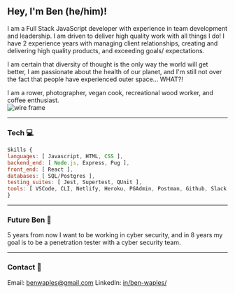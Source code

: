 ## Hey, I'm Ben (he/him)!

<!-- Description -->
I am a Full Stack JavaScript developer with experience in team development and leadership. I am driven to deliver high quality work with all things I do! I have 2 experience years with managing client relationships, creating and delivering high quality products, and exceeding goals/ expectations. 

I am certain that diversity of thought is the only way the world will get better, I am passionate about the health of our planet, and I'm still not over the fact that people have experienced outer space... WHAT?!

I am a rower, photographer, vegan cook, recreational wood worker, and coffee enthusiast.  
<img src="https://media.giphy.com/media/Bmej885B6R2Ug/giphy.gif" alt="wire frame" />
****
### **Tech** 💻 
```js
Skills {
languages: [ Javascript, HTML, CSS ],
backend_end: [ Node.js, Express, Pug ],
front_end: [ React ],
databases: [ SQL/Postgres ],
testing_suites: [ Jest, Supertest, QUnit ],
tools: [ VSCode, CLI, Netlify, Heroku, PGAdmin, Postman, Github, Slack ]
} 
```
***
### **Future Ben** 💭
5 years from now I want to be working in cyber security, and in 8 years my goal is to be a penetration tester with a cyber security team.
***
### **Contact** 📧
Email: benwaples@gmail.com
LinkedIn: <a href="https://www.linkedin.com/in/ben-waples/">in/ben-waples/</a>

<!-- Fun Fac/ joke -->



